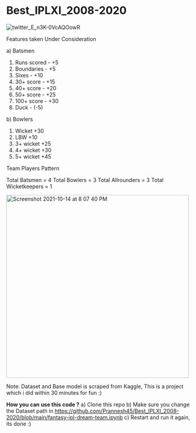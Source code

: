 # Best_IPLXI_2008-2020

![twitter_E_n3K-0VcAQOowR](https://user-images.githubusercontent.com/42636658/137345080-64ebc93c-02cb-4bb7-9afb-cecc7a13e3a6.jpg)


Features taken Under Consideration

a) Batsmen

1. Runs scored - +5
2. Boundaries - +5
3. Sixes - +10
4. 30+ score - +15
5. 40+ score - +20
6. 50+ score - +25
7. 100+ score - +30
8. Duck - (-5)

b) Bowlers

1. Wicket  +30
2. LBW  +10
3. 3+ wicket  +25
4. 4+ wicket  +30
5. 5+ wicket +45

Team Players Pattern

Total Batsmen = 4
Total Bowlers = 3
Total Allrounders = 3
Total Wicketkeepers = 1

<img width="484" alt="Screenshot 2021-10-14 at 8 07 40 PM" src="https://user-images.githubusercontent.com/42636658/137344991-baccac45-499c-4e25-9f20-c821076765ce.png">

Note: Dataset and Base model is scraped from Kaggle, This is a project which i did within 30 minutes for fun :)

**How you can use this code ?**
a) Clone this repo
b) Make sure you change the Dataset path in https://github.com/Prannesh45/Best_IPLXI_2008-2020/blob/main/fantasy-ipl-dream-team.ipynb
c) Restart and run it again, its done :)
